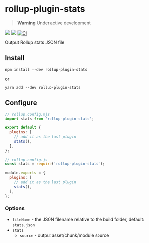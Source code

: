 # rollup-plugin-stats

> **Warning**
> Under active development

[![](https://img.shields.io/npm/v/rollup-plugin-stats.svg)](https://www.npmjs.com/package/rollup-plugin-stats)
![](https://img.shields.io/node/v/rollup-plugin-stats.svg)
[![CI](https://github.com/vio/rollup-plugin-stats/actions/workflows/main.yml/badge.svg)](https://github.com/vio/rollup-plugin-stats/actions/workflows/main.yml)

Output Rollup stats JSON file

## Install

```shell
npm install --dev rollup-plugin-stats
```

or

```shell
yarn add --dev rollup-plugin-stats
```

## Configure

```js
// rollup.config.mjs
import stats from 'rollup-plugin-stats';

export default {
  plugins: [
    // add it as the last plugin
    stats(),
  ],
};
```

```js
// rollup.config.js
const stats = require('rollup-plugin-stats');

module.exports = {
  plugins: [
    // add it as the last plugin
    stats(),
  ],
};
```

### Options

- `fileName` - the JSON filename relative to the build folder, default: `stats.json`
- `stats` 
    - `source` - output asset/chunk/module source
